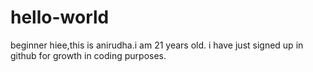 # hello-world
beginner
hiee,this is anirudha.i am 21 years old.
i have just signed up in github for growth in coding purposes.
